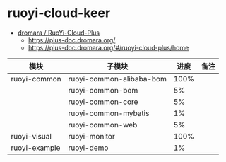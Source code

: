 # ruoyi-cloud-keer

- [dromara / RuoYi-Cloud-Plus](https://github.com/dromara/RuoYi-Cloud-Plus/tree/2.X)
    - https://plus-doc.dromara.org/
    - https://plus-doc.dromara.org/#/ruoyi-cloud-plus/home

| 模块            | 子模块                      | 进度   | 备注 |
|---------------|--------------------------|------|----|
| ruoyi-common  | ruoyi-common-alibaba-bom | 100% |    |
|               | ruoyi-common-bom         | 5%   |    |
|               | ruoyi-common-core        | 5%   |    |
|               | ruoyi-common-mybatis     | 1%   |    |
|               | ruoyi-common-web         | 5%   |    |
| ruoyi-visual  | ruoyi-monitor            | 100% |    |
| ruoyi-example | ruoyi-demo               | 1%   |    |
